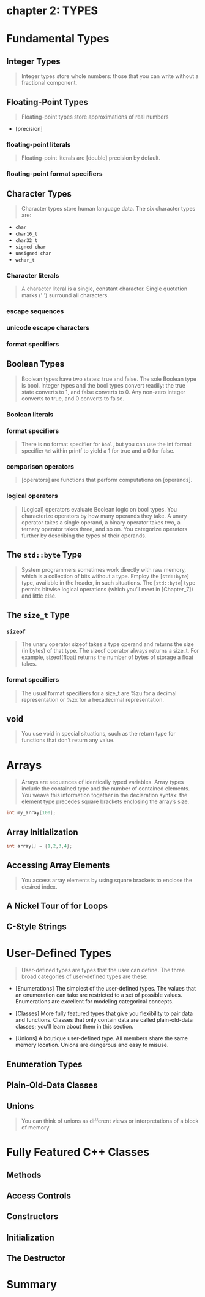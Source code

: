 # chapter 2: TYPES

# Fundamental Types

## Integer Types

>Integer types store whole numbers: those that you can write without a fractional component.


## Floating-Point Types

>Floating-point types store approximations of real numbers

- [precision]

### floating-point literals

>Floating-point literals are [double] precision by default. 

### floating-point format specifiers

## Character Types

>Character types store human language data. The six character types are:

- `char`
- `char16_t`
- `char32_t`
- `signed char`
- `unsigned char`
- `wchar_t`

### Character literals

>A character literal is a single, constant character. Single quotation marks (' ') surround all characters.

### escape sequences
### unicode escape characters
### format specifiers

## Boolean Types

>Boolean types have two states: true and false. The sole Boolean type is bool. Integer types and the bool types convert readily: the true state converts to 1, and false converts to 0. Any non-zero integer converts to true, and 0 converts to false.

### Boolean literals
### format specifiers

>There is no format specifier for `bool`, but you can use the int format specifier `%d` within printf to yield a 1 for true and a 0 for false. 

### comparison operators

>[operators] are functions that perform computations on [operands].

### logical operators

>[Logical] operators evaluate Boolean logic on bool types. You characterize operators by how many operands they take. A unary operator takes a single operand, a binary operator takes two, a ternary operator takes three, and so on. You categorize operators further by describing the types of their operands.

## The `std::byte` Type

>System programmers sometimes work directly with raw memory, which is a collection of bits without a type. Employ the [`std::byte`] type, available in the <cstddef> header, in such situations. The [`std::byte`] type permits bitwise logical operations (which you’ll meet in [Chapter_7]) and little else.

## The `size_t` Type

### `sizeof`

>The unary operator sizeof takes a type operand and returns the size (in bytes) of that type. The sizeof operator always returns a size_t. For example, sizeof(float) returns the number of bytes of storage a float takes.

### format specifiers

>The usual format specifiers for a size_t are %zu for a decimal representation or %zx for a hexadecimal representation. 


## void

>You use void in special situations, such as the return type for functions that don’t return any value.

# Arrays

>Arrays are sequences of identically typed variables. Array types include the contained type and the number of contained elements. You weave this information together in the declaration syntax: the element type precedes square brackets enclosing the array’s size.

```cpp
int my_array[100];
```

## Array Initialization

```cpp
int array[] = {1,2,3,4};
```

## Accessing Array Elements

>You access array elements by using square brackets to enclose the desired index. 


## A Nickel Tour of for Loops


## C-Style Strings

# User-Defined Types

>User-defined types are types that the user can define. The three broad categories of user-defined types are these:

- [Enumerations] The simplest of the user-defined types. The values that an enumeration can take are restricted to a set of possible values. Enumerations are excellent for modeling categorical concepts.

- [Classes] More fully featured types that give you flexibility to pair data and functions. Classes that only contain data are called plain-old-data classes; you’ll learn about them in this section.

- [Unions] A boutique user-defined type. All members share the same memory location. Unions are dangerous and easy to misuse.

## Enumeration Types
## Plain-Old-Data Classes
## Unions

>You can think of unions as different views or interpretations of a block of memory. 

# Fully Featured C++ Classes

## Methods
## Access Controls
## Constructors
## Initialization
## The Destructor

# Summary
